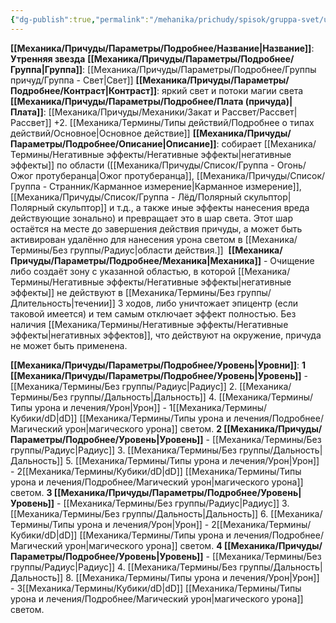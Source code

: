 ```yaml
---
{"dg-publish":true,"permalink":"/mehanika/prichudy/spisok/gruppa-svet/utrennyaya-zvezda/"}
---
```


**[[Механика/Причуды/Параметры/Подробнее/Название\|Название]]**: **Утренняя звезда**
**[[Механика/Причуды/Параметры/Подробнее/Группа\|Группа]]**: [[Механика/Причуды/Параметры/Подробнее/Группы причуд/Группа - Свет\|Свет]] 
**[[Механика/Причуды/Параметры/Подробнее/Контраст\|Контраст]]**: яркий свет и потоки магии света
**[[Механика/Причуды/Параметры/Подробнее/Плата (причуда)\|Плата]]**: [[Механика/Причуды/Механики/Закат и Рассвет/Рассвет\|Рассвет]] +2. [[Механика/Термины/Типы действий/Подробнее о типах действий/Основное\|Основное действие]]
**[[Механика/Причуды/Параметры/Подробнее/Описание\|Описание]]**: собирает [[Механика/Термины/Негативные эффекты/Негативные эффекты\|негативные эффекты]] по области ([[Механика/Причуды/Список/Группа - Огонь/Ожог протуберанца\|Ожог протуберанца]], [[Механика/Причуды/Список/Группа - Странник/Карманное измерение\|Карманное измерение]], [[Механика/Причуды/Список/Группа - Лёд/Полярный скульптор\|Полярный скульптор]] и т.д., а также иные эффекты нанесения вреда действующие зонально) и превращает это в шар света. Этот шар остаётся на месте до завершения действия причуды, а может быть активирован удалённо для нанесения урона светом в [[Механика/Термины/Без группы/Радиус\|области действия.]] 
**[[Механика/Причуды/Параметры/Подробнее/Механика\|Механика]]** - Очищение либо создаёт зону с указанной областью, в которой [[Механика/Термины/Негативные эффекты/Негативные эффекты\|негативные эффекты]] не действуют в [[Механика/Термины/Без группы/Длительность\|течении]] 3 ходов, либо уничтожает эпицентр (если таковой имеется) и тем самым отключает эффект полностью. Без наличия [[Механика/Термины/Негативные эффекты/Негативные эффекты\|негативных эффектов]], что действуют на окружение, причуда не может быть применена. 

**[[Механика/Причуды/Параметры/Подробнее/Уровень\|Уровни]]**:
**1 [[Механика/Причуды/Параметры/Подробнее/Уровень\|Уровень]]** - [[Механика/Термины/Без группы/Радиус\|Радиус]] 2. [[Механика/Термины/Без группы/Дальность\|Дальность]] 4. [[Механика/Термины/Типы урона и лечения/Урон\|Урон]] - 1[[Механика/Термины/Кубики/dD\|dD]] [[Механика/Термины/Типы урона и лечения/Подробнее/Магический урон\|магического урона]] светом.
**2 [[Механика/Причуды/Параметры/Подробнее/Уровень\|Уровень]]** - [[Механика/Термины/Без группы/Радиус\|Радиус]] 3. [[Механика/Термины/Без группы/Дальность\|Дальность]] 5. [[Механика/Термины/Типы урона и лечения/Урон\|Урон]] - 2[[Механика/Термины/Кубики/dD\|dD]] [[Механика/Термины/Типы урона и лечения/Подробнее/Магический урон\|магического урона]] светом.
**3 [[Механика/Причуды/Параметры/Подробнее/Уровень\|Уровень]]** - [[Механика/Термины/Без группы/Радиус\|Радиус]] 3. [[Механика/Термины/Без группы/Дальность\|Дальность]] 6. [[Механика/Термины/Типы урона и лечения/Урон\|Урон]] - 2[[Механика/Термины/Кубики/dD\|dD]] [[Механика/Термины/Типы урона и лечения/Подробнее/Магический урон\|магического урона]] светом.
**4 [[Механика/Причуды/Параметры/Подробнее/Уровень\|Уровень]]** - [[Механика/Термины/Без группы/Радиус\|Радиус]] 4. [[Механика/Термины/Без группы/Дальность\|Дальность]] 8. [[Механика/Термины/Типы урона и лечения/Урон\|Урон]] - 3[[Механика/Термины/Кубики/dD\|dD]] [[Механика/Термины/Типы урона и лечения/Подробнее/Магический урон\|магического урона]] светом.